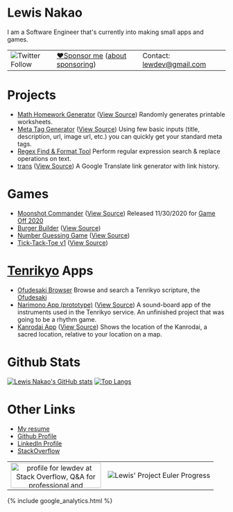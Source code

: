 # Lewis Nakao

I am a Software Engineer that's currently into making small apps and games.

<table width="100%"><tr>
  <td>
    <img alt="Twitter Follow" src="https://img.shields.io/twitter/follow/lewdev?style=social">
  </td>
  <td>
    <a href="https://github.com/sponsors/lewdev">❤️Sponsor me</a> (<a href="https://docs.github.com/articles/sponsoring-an-open-source-contributor">about sponsoring</a>)
  </td>
  <td>
    Contact: <a href="mailto:lewdev@gmail.com">lewdev@gmail.com</a>
  </td>
</tr></table>

Projects
========
* [Math Homework Generator](https://lewdev.github.io/apps/hw-gen) ([View Source](https://github.com/lewdev/hw-gen)) Randomly generates printable worksheets.
* [Meta Tag Generator](https://lewdev.github.io/apps/meta-tag-gen) ([View Source](https://github.com/lewdev/meta-tag-gen)) Using few basic inputs (title, description, url, image url, etc.) you can quickly get your standard meta tags.
* [Regex Find & Format Tool](https://lewdev.github.io/apps/regex-find-and-format) Perform regular expression search & replace operations on text.
* [trans](https://lewdev.github.io/apps/trans/) ([View Source](https://github.com/lewdev/trans)) A Google Translate link generator with link history.

Games
=====
* [Moonshot Commander](https://lewdev.github.io/apps/moonshot-commander) ([View Source](https://github.com/lewdev/moonshot-commander)) Released 11/30/2020 for [Game Off 2020](https://itch.io/jam/game-off-2020)
* [Burger Builder](https://lewdev.github.io/apps/burger-builder) ([View Source](https://github.com/lewdev/burger-builder))
* [Number Guessing Game](https://lewdev.github.io/apps/number-guess) ([View Source](https://github.com/lewdev/apps/number-guess))
* [Tick-Tack-Toe v1](https://lewdev.github.io/apps/ticktacktoe/v1/) ([View Source](https://github.com/lewdev/apps/ticktacktoe))

[Tenrikyo](http://en.tenrikyo-resource.com/wiki/Tenrikyo) Apps
=============
* [Ofudesaki Browser](https://lewdev.github.io/ofudesaki-browser/) Browse and search a Tenrikyo scripture, the [Ofudesaki](http://en.tenrikyo-resource.com/wiki/Ofudesaki)
* [Narimono App (prototype)](https://lewdev.github.io/apps/narimono-prototype/) ([View Source](https://github.com/lewdev/narimono)) A sound-board app of the instruments used in the Tenrikyo service. An unfinished project that was going to be a rhythm game.
* [Kanrodai App](https://lewdev.github.io/app/kanrodai-app/) ([View Source](https://github.com/lewdev/apps/kanrodai-app)) Shows the location of the Kanrodai, a sacred location, relative to your location on a map.

Github Stats
============
[![Lewis Nakao's GitHub stats](https://github-readme-stats.vercel.app/api?theme=dracula&count_private=true&hide=contribs,prs&show_icons=true&username=lewdev)](https://github.com/anuraghazra/github-readme-stats)
[![Top Langs](https://github-readme-stats.vercel.app/api/top-langs/?theme=dracula&count_private=true&hide=contribs,prs&show_icons=true&username=lewdev&exclude_repo=sangenten,phpscaffold_ci,my-dev-environment,simple-message-encryption)](https://github.com/anuraghazra/github-readme-stats)

Other Links
===========
* [My resume](https://docs.google.com/document/d/e/2PACX-1vSE8xfQwOKlVGXZPtW9wMp8-vwlNVz_z6LnrFje_E25GfbQjWWMgyNzQ1e4CjSfDWrsVtUGMhKuE9pU/pub)
* [Github Profile](https://github.com/lewdev)
* [LinkedIn Profile](https://www.linkedin.com/in/lewisnakao)
* [StackOverflow](http://stackoverflow.com/cv/lewis.nakao)

<table width="100%"><tr>
  <td align="center">
    <a href="https://stackoverflow.com/users/1675237/lewdev"><img src="https://stackoverflow.com/users/flair/1675237.png" width="208" height="58" alt="profile for lewdev at Stack Overflow, Q&amp;A for professional and enthusiast programmers" title="profile for lewdev at Stack Overflow, Q&amp;A for professional and enthusiast programmers"></a>
  </td>
  <td align="center">
    <img src="https://projecteuler.net/profile/lewdev.png" title="Lewis' Project Euler Progress"/>
  </td>
</tr></table>

<script data-ad-client="ca-pub-9379975851459960" async src="https://pagead2.googlesyndication.com/pagead/js/adsbygoogle.js"></script>

{% include google_analytics.html %}
